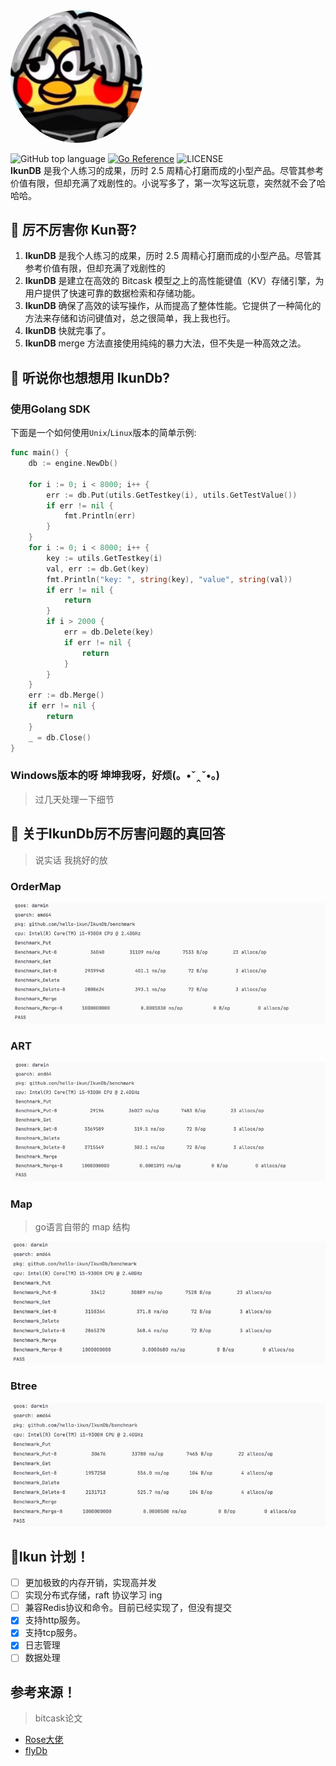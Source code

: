 
<img src="assets/ikun2.png" title="ikunDb" style="width: 42%;border-radius: 50%;"/>

![GitHub top language](https://img.shields.io/github/languages/top/hello-ikun/IkunDb)   [![Go Reference](https://pkg.go.dev/badge/github.com/hello-ikun/IkunDb)](https://pkg.go.dev/github.com/hello-ikun/IkunDb)   ![LICENSE](https://img.shields.io/github/license/hello-ikun/IkunDb)   
**IkunDB** 是我个人练习的成果，历时 2.5 周精心打磨而成的小型产品。尽管其参考价值有限，但却充满了戏剧性的。小说写多了，第一次写这玩意，突然就不会了哈哈哈。

## 👋 厉不厉害你 Kun哥?

1. **IkunDB** 是我个人练习的成果，历时 2.5 周精心打磨而成的小型产品。尽管其参考价值有限，但却充满了戏剧性的
2. **IkunDB** 是建立在高效的 Bitcask 模型之上的高性能键值（KV）存储引擎，为用户提供了快速可靠的数据检索和存储功能。
3. **IkunDB** 确保了高效的读写操作，从而提高了整体性能。它提供了一种简化的方法来存储和访问键值对，总之很简单，我上我也行。
4. **IkunDB** 快就完事了。
5. **IkunDB** merge 方法直接使用纯纯的暴力大法，但不失是一种高效之法。

## 🚀 听说你也想想用 IkunDb?

### 使用Golang SDK

下面是一个如何使用`Unix`/`Linux`版本的简单示例:
```go
func main() {
	db := engine.NewDb()

	for i := 0; i < 8000; i++ {
		err := db.Put(utils.GetTestkey(i), utils.GetTestValue())
		if err != nil {
			fmt.Println(err)
		}
	}
	for i := 0; i < 8000; i++ {
		key := utils.GetTestkey(i)
		val, err := db.Get(key)
		fmt.Println("key: ", string(key), "value", string(val))
		if err != nil {
			return
		}
		if i > 2000 {
			err = db.Delete(key)
			if err != nil {
				return
			}
		}
	}
	err := db.Merge()
	if err != nil {
		return
	}
	_ = db.Close()
}
```
### Windows版本的呀 坤坤我呀，好烦(。•ˇ‸ˇ•。)
>过几天处理一下细节

## 🚀 关于IkunDb厉不厉害问题的真回答
>说实话 我挑好的放
### OrderMap
![img.png](assets/img.png)
### ART
![img_1.png](assets/img_1.png)
### Map 
>go语言自带的 map 结构

![img_2.png](assets/img_2.png)
### Btree
![img_3.png](assets/img_3.png)
## 👋Ikun 计划！
- [ ] 更加极致的内存开销，实现高并发
- [ ] 实现分布式存储，raft 协议学习 ing
- [ ] 兼容Redis协议和命令。目前已经实现了，但没有提交
- [x] 支持http服务。
- [x] 支持tcp服务。
- [x] 日志管理
- [ ] 数据处理

## 参考来源！
>bitcask论文
- [Rose大佬](https://github.com/rosedblabs/rosedb)
- [flyDb](https://github.com/ByteStorage/flydb)
